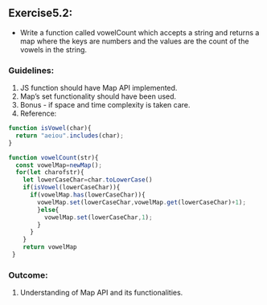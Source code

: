 ## Exercise5.2:

- Write a function called vowelCount which accepts a string and returns a map where the keys are numbers and the values are the count of the vowels in the string.

### Guidelines:
1. JS function should have Map API implemented.
2. Map’s set functionality should have been used.
3. Bonus - if space and time complexity is taken care.
4. Reference:

```javascript 
function isVowel(char){
  return "aeiou".includes(char);
}

function vowelCount(str){
  const vowelMap=newMap();
  for(let charofstr){
    let lowerCaseChar=char.toLowerCase()
    if(isVowel(lowerCaseChar)){
      if(vowelMap.has(lowerCaseChar)){
        vowelMap.set(lowerCaseChar,vowelMap.get(lowerCaseChar)+1);
        }else{
          vowelMap.set(lowerCaseChar,1);
        }
      }
    }
    return vowelMap
 }

```

### Outcome:
1. Understanding of Map API and its functionalities.
